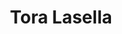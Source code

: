 ---
layout: landing
title: Tora Lasella
Description: Lorem ipsum dolor sit amet consectetur adipisicing elit. In, laboriosam nostrum. Minus impedit quis tempore natus explicabo quos sed ex.

hero_section:
  enable: true
  hero_sm_text: Sea food, italian, mediterranean
  bg_img: "/img/Branch/design-center/CDC-Fix.jpg"
  hero_text: Resaurant in
  hero_location: Bangkok
  hero_button:
    enable: true
    btn1: Button Title
    btn1_link: "#"
    btn2: Button Title
    btn2_link: "#"

about_section:
  enable: true
  title: Welcome to PROFI Beauty
  description: Lorem ipsum dolor, sit amet consectetur adipisicing elit. Vel quo suscipit, perferendis laudantium illum pariatur repudiandae et dolores nobis sequi praesentium a at? Debitis at aliquid totam excepturi sint perferendis.
  gallery_items:
    - "/img/Branch/design-center/CDC-1.jpg"
    - "/img/Branch/design-center/CDC-2.jpg"
  about_details:
    enable: true
    detail_item:
        - icon: location_on
          title: By appointment
          description: "Müllerstrasse 57, 8004 Zürich, Switzerland"
        - icon: phone
          title: Mobile Phone
          description: "+41 79 123 45 67"
        - icon: access_time
          title: Working Hours
          description: "11:00 AM - 9:00 PM"

menu_section:
  enable: true
  heading: Menu Highlights
  menu_items:
    - "/img/homepage/Category_Beef_1.png"
    - "/img/homepage/Category_Pork_2.png"
    - "/img/homepage/Category_Sushi_3.png"
    - "/img/homepage/Category_Seafood_4.png"
    - "/img/homepage/Category_Dessert_5.png"
    - "/img/homepage/Category_Drink_6.png"
  description: Lorem, ipsum dolor sit amet consectetur adipisicing elit. Excepturi numquam asperiores et, ullam odit inventore, expedita, alias eius sequi quidem nisi recusandae voluptatem minus ea ipsa modi quod. Totam, itaque?
  menu_btn:
    enable: true
    title: PDF Menu link
    link: "#"

delivery_section:
  enable: true
  title: Delivery
  description: This is a great space to write long text about your company and your services. You can use this space to go into a little more detail about your company. Talk about your team and what services you provide. Tell your visitors the story of how you came up with the idea for your business and what makes you different from your competitors. Make your company stand out and show.
  rating_item:
    - title: 5 star on example
      icon: "/img/grab.svg"
      stars:
        - star
        - star
        - star
        - star
        - star_half
    - title: 5 star on example
      icon: "/img/grab.svg"
      stars:
        - star
        - star
        - star
        - star
        - star_half
    - title: 5 star on example
      icon: "/img/grab.svg"
      stars:
        - star
        - star
        - star
        - star
        - star_half
    - title: 5 star on example
      icon: "/img/grab.svg"
      stars:
        - star
        - star
        - star
        - star
        - star_half
---